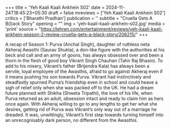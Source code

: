 +++
title = 'Yeh Kaali Kaali Ankhein S02'
date = 2024-11-24T18:45:23+05:30
draft = false
mreviews = ['Yeh Kaali Kaali Ankhein S02']
critics = ['Bharathi Pradhan']
publication = ''
subtitle = "Cruella Gets A B(l)ack Story"
opening = ""
img = 'yeh-kaali-kaali-ankhein-s02.jpg'
media = 'print'
source = "https://lehren.com/entertainment/reviews/yeh-kaali-kaali-ankhein-season-2-review-cruella-gets-a-black-story/206215/"
+++

A recap of Season 1: Purva (Anchal Singh), daughter of ruthless neta Akheraj Awasthi (Saurav Shukla), a don-like figure with the authorities at his beck and call and an army of goons, has always obsessed over and been a thorn in the flesh of good boy Vikrant Singh Chauhan (Tahir Raj Bhasin). To add to his misery, Vikrant’s father (Brijendra Kala) has always been a servile, loyal employee of the Awasthis, afraid to go against Akheraj even if it means pushing his son towards Purva. Vikrant had instinctively and steadfastly spurned Purna’s friendship even in school and could heave a sigh of relief only when she was packed off to the UK. He had a dream future planned with Shikha (Shweta Tripathi), the love of his life, when Purva returned as an adult, obsession intact and ready to claim him as hers once again. With Akheraj willing to go to any lengths to get her what she desires, getting rid of Purva was Vikrant’s only way out of a marriage he dreaded. It was, unwittingly, Vikrant’s first step towards turning himself into an unrecognisably dark person, no different from the Awasthis.

